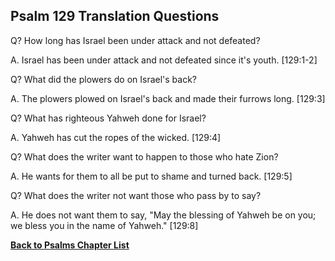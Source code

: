 ## Psalm 129 Translation Questions ##

Q? How long has Israel been under attack and not defeated?

A. Israel has been under attack and not defeated since it's youth. [129:1-2]

Q? What did the plowers do on Israel's back?

A. The plowers plowed on Israel's back and made their furrows long. [129:3]

Q? What has righteous Yahweh done for Israel?

A. Yahweh has cut the ropes of the wicked. [129:4]

Q? What does the writer want to happen to those who hate Zion?

A. He wants for them to all be put to shame and turned back. [129:5]

Q? What does the writer not want those who pass by to say?

A. He does not want them to say, "May the blessing of Yahweh be on you; we bless you in the name of Yahweh." [129:8]

__[Back to Psalms Chapter List](./)__


